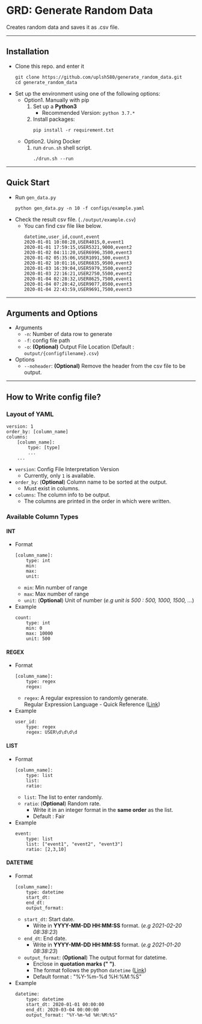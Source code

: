 # GRD: Generate Random Data
Creates random data and saves it as .csv file.
<hr>

## Installation
* Clone this repo. and enter it
    ```
    git clone https://github.com/uplsh580/generate_random_data.git
    cd generate_random_data
    ```
* Set up the environment using one of the following options:
    * Option1. Manually with pip
        1. Set up a **Python3** 
            * Recommended Version: `python 3.7.*`
        2. Install packages:
            ```
            pip install -r requirement.txt
            ```
    * Option2. Using Docker
        1. run `drun.sh` shell script.
            ```
            ./drun.sh --run
            ```
<hr>

## Quick Start
* Run `gen_data.py`
    ```
    python gen_data.py -n 10 -f configs/example.yaml
    ```
* Check the result csv file. (`./output/example.csv`) <br>
    * You can find csv file like below.
        ```
        datetime,user_id,count,event
        2020-01-01 10:08:28,USER4015,0,event1
        2020-01-01 17:59:15,USER5321,9000,event2
        2020-01-02 04:11:20,USER6996,3500,event3
        2020-01-02 05:35:06,USER1091,500,event3
        2020-01-02 10:01:16,USER6835,9500,event3
        2020-01-03 16:39:04,USER5979,3500,event2
        2020-01-03 22:16:21,USER2750,5500,event2
        2020-01-04 02:28:32,USER8625,7500,event1
        2020-01-04 07:20:42,USER9077,8500,event3
        2020-01-04 22:43:59,USER9691,7500,event3
        ```
<hr>

## Arguments and Options
* Arguments
    * `-n`: Number of data row to generate
    * `-f`: config file path
    * `-o`: **(Optional)** Output File Location (Default : `output/{configfilename}.csv`)
* Options
    * `--noheader`: **(Optional)** Remove the header from the csv file to be output.


<hr>

## How to Write config file?
### Layout of YAML
```
version: 1
order_by: [column_name]
columns:
    [column_name]:
        type: [type]
        ...
    ...
```
* `version`: Config File Interpretation Version 
    * Currently, only `1` is available.
* `order_by`: (**Optional**) Column name to be sorted at the output. 
    * Must exist in columns.
* `columns`: The column info to be output. 
    * The columns are printed in the order in which were written.

### Available Column Types
#### **INT**
* Format
    ```
    [column_name]:
        type: int
        min: 
        max:
        unit:
    ```
    * `min`: Min number of range
    * `max`: Max number of range
    * `unit`: (**Optional**) Unit of number (*e.g unit is 500 : 500, 1000, 1500, ...*)
* Example
    ```
    count:
        type: int
        min: 0
        max: 10000
        unit: 500
    ```
#### **REGEX**
* Format
    ```
    [column_name]:
        type: regex
        regex:
    ```
    * `regex`: A regular expression to randomly generate. <br>
    Regular Expression Language - Quick Reference ([Link](https://docs.microsoft.com/en-us/dotnet/standard/base-types/regular-expression-language-quick-reference))
* Example
    ```
    user_id:
        type: regex
        regex: USER\d\d\d\d
    ```
#### **LIST**
* Format
    ```
    [column_name]:
        type: list
        list:
        ratio:
    ```
    * `list`: The list to enter randomly.
    * `ratio`: (**Optional**) Random rate. 
        * Write it in an integer format in the **same order** as the list.
        * Default : Fair
* Example
    ```
    event:
        type: list
        list: ["event1", "event2", "event3"]
        ratio: [2,3,10]
    ```
#### **DATETIME**
* Format
    ```
    [column_name]:
        type: datetime
        start_dt:
        end_dt:
        output_format:
    ```
    * `start_dt`: Start date. 
        * Write in **YYYY-MM-DD HH:MM:SS** format. (*e.g 2021-02-20 08:38:23*)
    * `end_dt`: End date.
        * Write in **YYYY-MM-DD HH:MM:SS** format. (*e.g 2021-01-20 08:38:23*)
    * `output_format`: (**Optional**) The output format for datetime.
        * Enclose in **quotation marks (" ")**.
        * The format follows the python `datetime` ([Link](https://www.w3schools.com/python/python_datetime.asp))
        * Default format : "%Y-%m-%d %H:%M:%S"
* Example
    ```
    datetime:
        type: datetime
        start_dt: 2020-01-01 00:00:00
        end_dt: 2020-03-04 00:00:00
        output_format: "%Y-%m-%d %H:%M:%S"
    ```